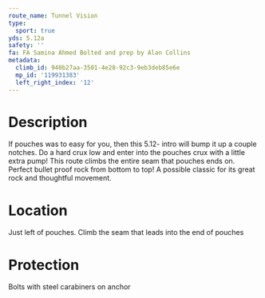 ```yaml
---
route_name: Tunnel Vision
type:
  sport: true
yds: 5.12a
safety: ''
fa: FA Samina Ahmed Bolted and prep by Alan Collins
metadata:
  climb_id: 940b27aa-3501-4e28-92c3-9eb3deb85e6e
  mp_id: '119931383'
  left_right_index: '12'
---
```

# Description
If pouches was to easy for you, then this 5.12- intro will bump it up a couple notches. Do a hard crux low and enter into the pouches crux with a little extra pump! This route climbs the entire seam that pouches ends on. Perfect bullet proof rock from bottom to top! A possible classic for its great rock and thoughtful movement.

# Location
Just left of pouches. Climb the seam that leads into the end of pouches

# Protection
Bolts with steel carabiners on anchor
